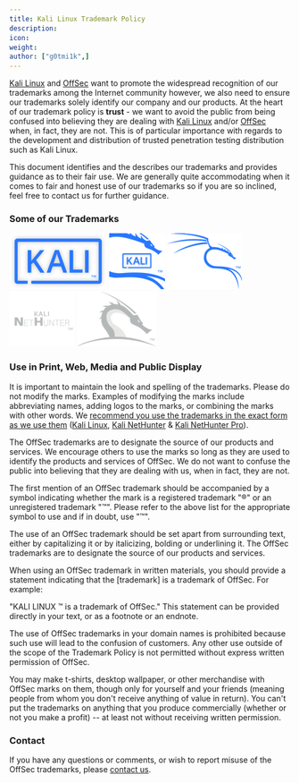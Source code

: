 ```yaml
---
title: Kali Linux Trademark Policy
description:
icon:
weight:
author: ["g0tmi1k",]
---
```


[Kali Linux](/) and [OffSec](https://www.offsec.com/) want to promote the widespread recognition of our trademarks among the Internet community however, we also need to ensure our trademarks solely identify our company and our products. At the heart of our trademark policy is **trust** - we want to avoid the public from being confused into believing they are dealing with [Kali Linux](https://tsdr.uspto.gov/#caseNumber=87525001&caseType=SERIAL_NO&searchType=statusSearch) and/or [OffSec](https://tsdr.uspto.gov/#caseNumber=97816060&caseType=SERIAL_NO&searchType=statusSearch) when, in fact, they are not. This is of particular importance with regards to the development and distribution of trusted penetration testing distribution such as Kali Linux.

This document identifies and the describes our trademarks and provides guidance as to their fair use. We are generally quite accommodating when it comes to fair and honest use of our trademarks so if you are so inclined, feel free to contact us for further guidance.

### Some of our Trademarks

![](kali-tm.png)
![](kali-logo-tm.png)
![](kali-dragon-tm.png)
![](kali-nethunter-tm.png)
![](kali-nethunter-dragon-tm.png)

### Use in Print, Web, Media and Public Display

It is important to maintain the look and spelling of the trademarks. Please do not modify the marks. Examples of modifying the marks include abbreviating names, adding logos to the marks, or combining the marks with other words. We [recommend you use the trademarks in the exact form as we use them](https://gitlab.com/kalilinux/documentation/press-pack) ([Kali Linux](https://gitlab.com/kalilinux/documentation/press-pack/-/tree/main/Kali), [Kali NetHunter](https://gitlab.com/kalilinux/documentation/press-pack/-/tree/main/Kali_NetHunter) & [Kali NetHunter Pro](https://gitlab.com/kalilinux/documentation/press-pack/-/tree/main/Kali_NetHunter_Pro)).

The OffSec trademarks are to designate the source of our products and services. We encourage others to use the marks so long as they are used to identify the products and services of OffSec. We do not want to confuse the public into believing that they are dealing with us, when in fact, they are not.

The first mention of an OffSec trademark should be accompanied by a symbol indicating whether the mark is a registered trademark "®" or an unregistered trademark "™". Please refer to the above list for the appropriate symbol to use and if in doubt, use "™".

The use of an OffSec trademark should be set apart from surrounding text, either by capitalizing it or by italicizing, bolding or underlining it. The OffSec trademarks are to designate the source of our products and services.

When using an OffSec trademark in written materials, you should provide a statement indicating that the \[trademark\] is a trademark of OffSec. For example:

"KALI LINUX ™ is a trademark of OffSec." This statement can be provided directly in your text, or as a footnote or an endnote.

The use of OffSec trademarks in your domain names is prohibited because such use will lead to the confusion of customers. Any other use outside of the scope of the Trademark Policy is not permitted without express written permission of OffSec.

You may make t-shirts, desktop wallpaper, or other merchandise with OffSec marks on them, though only for yourself and your friends (meaning people from whom you don't receive anything of value in return). You can't put the trademarks on anything that you produce commercially (whether or not you make a profit) -- at least not without receiving written permission.

### Contact

If you have any questions or comments, or wish to report misuse of the OffSec trademarks, please [contact us](/contact/).

<!--
## Trademark
- Kali (US): https://branddb.wipo.int/en/reports/brand/US502017087525001
- Kali (WIPO): https://branddb.wipo.int/en/reports/brand/WO500000001403359
- OffSec: https://branddb.wipo.int/en/reports/brand/WO500000001527743

## Copyright:
- Kali dragon: VA0002130167: https://publicrecords.copyright.gov/detailed-record/30471023
-->
